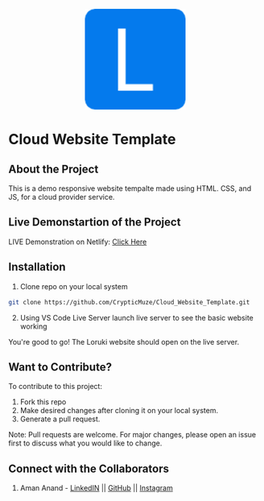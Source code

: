 <p align="center">
<img src="https://github.com/CrypticMuze/Cloud_Website_Template/blob/master/images/favicon.png" alt="FoodiesLogo" height=200px width=200px/>
</p>

# Cloud Website Template
## About the Project

  This is a demo responsive website tempalte made using HTML. CSS, and JS, for a cloud provider service. 

## Live Demonstartion of the Project

  LIVE Demonstration on Netlify: [Click Here](https://unruffled-swirles-f2865e.netlify.app/)

## Installation

1. Clone repo on your local system

```bash
git clone https://github.com/CrypticMuze/Cloud_Website_Template.git
```
2. Using VS Code Live Server launch live server to see the basic website working

You're good to go! The Loruki website should open on the live server.

## Want to Contribute?
To contribute to this project:
1. Fork this repo
2. Make desired changes after cloning it on your local system.
3. Generate a pull request.

Note: Pull requests are welcome. For major changes, please open an issue first to discuss what you would like to change.

## Connect with the Collaborators
1. Aman Anand - [LinkedIN](https://www.linkedin.com/in/amanxanand/) || [GitHub](https://github.com/CrypticMuze) || [Instagram](https://www.instagram.com/_am.an.and_/)
